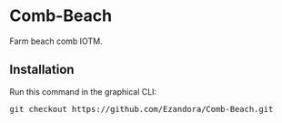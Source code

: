 Comb-Beach
=====
Farm beach comb IOTM.


Installation
----------------
Run this command in the graphical CLI:
<pre>
git checkout https://github.com/Ezandora/Comb-Beach.git
</pre>